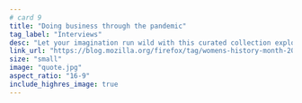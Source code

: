 ```yaml
---
# card 9
title: "Doing business through the pandemic"
tag_label: "Interviews"
desc: "Let your imagination run wild with this curated collection exploring eleven out-there scientific “What ifs?”"
link_url: "https://blog.mozilla.org/firefox/tag/womens-history-month-2021/?utm_source=www.mozilla.org&utm_medium=referral&utm_campaign=homepage&utm_content=card"
size: "small"
image: "quote.jpg"
aspect_ratio: "16-9"
include_highres_image: true
---
```

